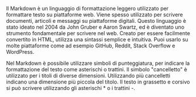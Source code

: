 Il Markdown è un linguaggio di formattazione leggero utilizzato per formattare testo su piattaforme web.
Viene spesso utilizzato per scrivere documenti, articoli e messaggi su piattaforme digitali.
Questo linguaggio è stato ideato nel 2004 da John Gruber e Aaron Swartz, ed è diventato uno strumento fondamentale
per scrivere nel web.
Creato per essere facilmente convertito in HTML, utilizza una sintassi semplice e intuitiva.
Puoi usarlo su molte piattaforme come ad esempio GitHub, Reddit, Stack Overflow e WordPress.

Nel Markdown è possibile utilizzare simboli di punteggiatura, per indicare la formattazione del testo come asterischi o trattini.
Il simbolo "cancelletto" è utilizzato per i titoli di diverse dimensioni.
Utilizzando più cancelletti indicano una dimensione più piccola del titolo.
Il testo in grassetto e corsivo si può scrivere utilizzando gli asterischi * o i trattini -.